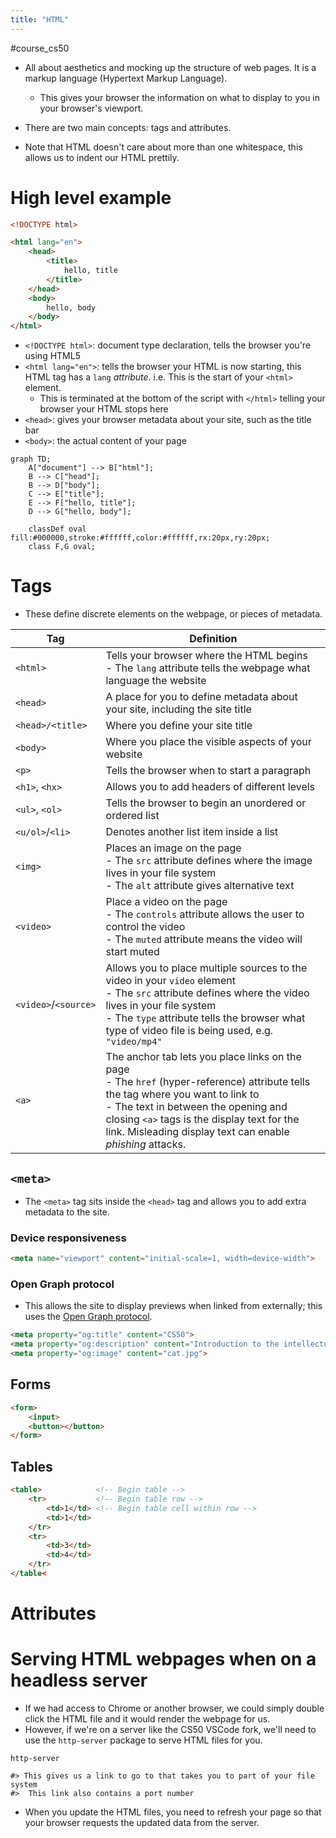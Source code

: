 ```yaml
---
title: "HTML"
---
```

#course_cs50 

- All about aesthetics and mocking up the structure of web pages. It is a markup language (Hypertext Markup Language).
    - This gives your browser the information on what to display to you in your browser's viewport.
- There are two main concepts: tags and attributes.

- Note that HTML doesn't care about more than one whitespace, this allows us to indent our HTML prettily.

# High level example

```html
<!DOCTYPE html>

<html lang="en">
    <head>
        <title>
            hello, title
        </title>
    </head>
    <body>
        hello, body
    </body>
</html>
```

- `<!DOCTYPE html>`: document type declaration, tells the browser you're using HTML5
- `<html lang="en">`: tells the browser your HTML is now starting, this HTML tag has a `lang` *attribute*. i.e. This is the start of your `<html>` element.
    - This is terminated at the bottom of the script with `</html>` telling your browser your HTML stops here
- `<head>`: gives your browser metadata about your site, such as the title bar
- `<body>`: the actual content of your page

```mermaid
graph TD;
    A["document"] --> B["html"];
    B --> C["head"];
    B --> D["body"];
    C --> E["title"];
    E --> F["hello, title"];
    D --> G["hello, body"];

    classDef oval fill:#000000,stroke:#ffffff,color:#ffffff,rx:20px,ry:20px;
    class F,G oval;

```
# Tags

- These define discrete elements on the webpage, or pieces of metadata.

| Tag                  | Definition                                                                                                                                                                                                                                                                               |
| -------------------- | ---------------------------------------------------------------------------------------------------------------------------------------------------------------------------------------------------------------------------------------------------------------------------------------- |
| `<html>`             | Tells your browser where the HTML begins<br>- The `lang` attribute tells the webpage what language the website                                                                                                                                                                           |
| `<head>`             | A place for you to define metadata about your site, including the site title                                                                                                                                                                                                             |
| `<head>/<title>`     | Where you define your site title                                                                                                                                                                                                                                                         |
| `<body>`             | Where you place the visible aspects of your website                                                                                                                                                                                                                                      |
| `<p>`                | Tells the browser when to start a paragraph                                                                                                                                                                                                                                              |
| `<h1>`, `<hx>`       | Allows you to add headers of different levels                                                                                                                                                                                                                                            |
| `<ul>`, `<ol>`       | Tells the browser to begin an unordered or ordered list                                                                                                                                                                                                                                  |
| `<u/ol>`/`<li>`      | Denotes another list item inside a list                                                                                                                                                                                                                                                  |
| `<img>`              | Places an image on the page<br>- The `src` attribute defines where the image lives in your file system<br>- The `alt` attribute gives alternative text                                                                                                                                   |
| `<video>`            | Place a video on the page<br>- The `controls` attribute allows the user to control the video<br>- The `muted` attribute means the video will start muted                                                                                                                                 |
| `<video>`/`<source>` | Allows you to place multiple sources to the video in your `video` element<br>- The `src` attribute defines where the video lives in your file system<br>- The `type` attribute tells the browser what type of video file is being used, e.g. `"video/mp4"`                               |
| `<a>`                | The anchor tab lets you place links on the page<br>- The `href` (hyper-reference) attribute tells the tag where you want to link to<br>- The text in between the opening and closing `<a>` tags is the display text for the link. Misleading display text can enable *phishing* attacks. |
## `<meta>`

- The `<meta>` tag sits inside the `<head>` tag and allows you to add extra metadata to the site.

### Device responsiveness

```html
<meta name="viewport" content="initial-scale=1, width=device-width">
```

### Open Graph protocol

- This allows the site to display previews when linked from externally; this uses the [Open Graph protocol](https://ogp.me/).

```html
<meta property="og:title" content="CS50">
<meta property="og:description" content="Introduction to the intellectual...">
<meta property="og:image" content="cat.jpg">
```

## Forms

```html
<form>
    <input>
    <button></button>
</form>
```
## Tables

```html
<table>            <!-- Begin table -->
    <tr>           <!-- Begin table row -->
        <td>1</td> <!-- Begin table cell within row -->
        <td>1</td>
    </tr>
    <tr>
        <td>3</td>
        <td>4</td>
    </tr>
</table<
```


# Attributes



# Serving HTML webpages when on a headless server

- If we had access to Chrome or another browser, we could simply double click the HTML file and it would render the webpage for us.
- However, if we're on a server like the CS50 VSCode fork, we'll need to use the `http-server` package to serve HTML files for you.

```shell
http-server

#> This gives us a link to go to that takes you to part of your file system
#>  This link also contains a port number
```

- When you update the HTML files, you need to refresh your page so that your browser requests the updated data from the server.
